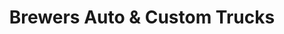 ---
title: "Brewers Auto & Custom Trucks"
url: /four-oaks/brewers-auto-and-custom-trucks/
shop: car repair
---